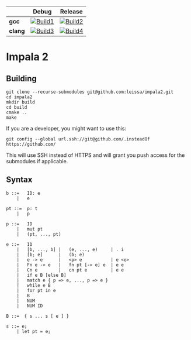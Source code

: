 |                   | Debug             | Release           |
|-------------------|-------------------|-------------------|
| **gcc**           | [![Build1][1]][5] | [![Build2][2]][5] |
| **clang**         | [![Build3][3]][5] | [![Build4][4]][5] |

[1]: https://travis-matrix-badges.herokuapp.com/repos/leissa/impala2/branches/master/1
[2]: https://travis-matrix-badges.herokuapp.com/repos/leissa/impala2/branches/master/2
[3]: https://travis-matrix-badges.herokuapp.com/repos/leissa/impala2/branches/master/3
[4]: https://travis-matrix-badges.herokuapp.com/repos/leissa/impala2/branches/master/4
[5]: https://travis-ci.org/leissa/impala2/

# Impala 2

## Building

```
git clone --recurse-submodules git@github.com:leissa/impala2.git
cd impala2
mkdir build
cd build
cmake ..
make
```

If you are a developer, you might want to use this:
```
git config --global url.ssh://git@github.com/.insteadOf https://github.com/
```
This will use SSH instead of HTTPS and will grant you push access for the submodules if applicable.

## Syntax

```
b ::=   ID: e
    |   e

pt ::=  p: t
    |   p

p ::=   ID
    |   mut pt
    |   (pt, ..., pt)

e ::=   ID
    |   [b, ..., b] |   (e, ..., e)     | . i
    |   [b; e]      |   (b; e)
    |   e -> e      |   <p> e           | e <e>
    |   Fn e -> e   |   fn pt [-> e] e  | e e
    |   Cn e        |   cn pt e         | e e
    |   if e B [else B]
    |   match e { p => e, ..., p => e }
    |   while e B
    |   for pt in e
    |   B
    |   NUM
    |   NUM ID

B ::=  { s ... s [ e ] }

s ::= e;
    | let pt = e;
```
